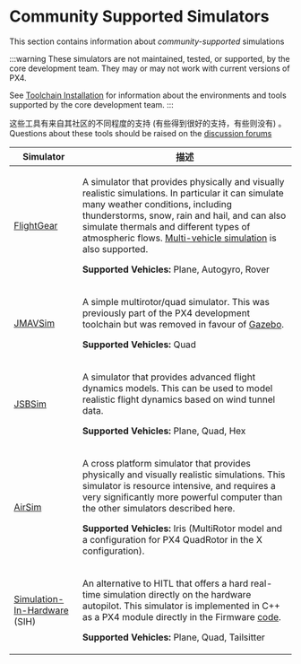 # Community Supported Simulators

This section contains information about _community-supported_ simulations

:::warning
These simulators are not maintained, tested, or supported, by the core development team.
They may or may not work with current versions of PX4.

See [Toolchain Installation](../dev_setup/dev_env.md) for information about the environments and tools supported by the core development team.
:::

这些工具有来自其社区的不同程度的支持 (有些得到很好的支持，有些则没有) 。
Questions about these tools should be raised on the [discussion forums](../contribute/support.md#forums-and-chat)

| Simulator                                                              | 描述                                                                                                                                                                                                                                                                                                                                                                                                                 |
| ---------------------------------------------------------------------- | ------------------------------------------------------------------------------------------------------------------------------------------------------------------------------------------------------------------------------------------------------------------------------------------------------------------------------------------------------------------------------------------------------------------ |
| [FlightGear](../sim_flightgear/index.md)                               | <p>A simulator that provides physically and visually realistic simulations. In particular it can simulate many weather conditions, including thunderstorms, snow, rain and hail, and can also simulate thermals and different types of atmospheric flows. [Multi-vehicle simulation](../sim_flightgear/multi_vehicle.md) is also supported.</p> <p><strong>Supported Vehicles:</strong> Plane, Autogyro, Rover</p> |
| [JMAVSim](../sim_jmavsim/index.md)                                     | <p>A simple multirotor/quad simulator. This was previously part of the PX4 development toolchain but was removed in favour of [Gazebo](../sim_gazebo_gz/index.md).</p> <p><strong>Supported Vehicles:</strong> Quad</p>                                                                                                                                                                                            |
| [JSBSim](../sim_jsbsim/index.md)                                       | <p>A simulator that provides advanced flight dynamics models. This can be used to model realistic flight dynamics based on wind tunnel data.</p> <p><strong>Supported Vehicles:</strong> Plane, Quad, Hex</p>                                                                                                                                                                                                      |
| [AirSim](../sim_airsim/index.md)                                       | <p>A cross platform simulator that provides physically and visually realistic simulations. This simulator is resource intensive, and requires a very significantly more powerful computer than the other simulators described here.</p><p><strong>Supported Vehicles:</strong> Iris (MultiRotor model and a configuration for PX4 QuadRotor in the X configuration).</p>                                           |
| [Simulation-In-Hardware](../sim_sih/index.md) (SIH) | <p>An alternative to HITL that offers a hard real-time simulation directly on the hardware autopilot. This simulator is implemented in C++ as a PX4 module directly in the Firmware [code](https://github.com/PX4/PX4-Autopilot/tree/main/src/modules/simulation/simulator_sih). </p><p><strong>Supported Vehicles:</strong> Plane, Quad, Tailsitter</p>                                                           |
